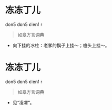 # 冻冻丁儿
don5 don5 dien1 r
> 如皋方言词典
- 向下挂的冰柱：老爹的鬍子上挂～；檐头上挂～。

# 冻冻丁儿
don5 don5 dien1 r
> 如皋方言词典
- 见“凌凙”。
